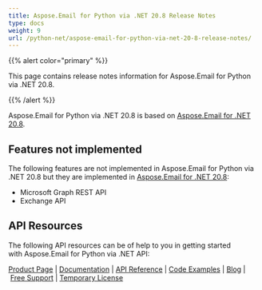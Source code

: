 ```yaml
---
title: Aspose.Email for Python via .NET 20.8 Release Notes
type: docs
weight: 9
url: /python-net/aspose-email-for-python-via-net-20-8-release-notes/
---
```


{{% alert color="primary" %}} 

This page contains release notes information for Aspose.Email for Python via .NET 20.8.

{{% /alert %}} 

Aspose.Email for Python via .NET 20.8 is based on [Aspose.Email for .NET 20.8](/email/net/aspose-email-for-net-20-8-release-notes/).
## **Features not implemented**
The following features are not implemented in Aspose.Email for Python via .NET 20.8 but they are implemented in [Aspose.Email for .NET 20.8](/email/net/aspose-email-for-net-20-8-release-notes/):

- Microsoft Graph REST API
- Exchange API
## **API Resources**
The following API resources can be of help to you in getting started with Aspose.Email for Python via .NET API:

[Product Page](https://products.aspose.com/email/python-net) | [Documentation](/email/python-net/home/) | [API Reference](https://apireference.aspose.com/email/net) | [Code Examples](https://github.com/aspose-email/aspose.email-python-dotnet) | [Blog](https://blog.aspose.com/category/email/) | [Free Support](https://forum.aspose.com/c/email/12) | [Temporary License](https://purchase.aspose.com/temporary-license)


